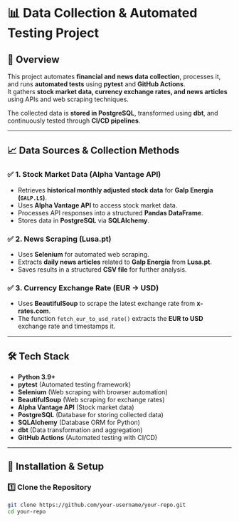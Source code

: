 # 📊 Data Collection & Automated Testing Project  

## 📖 Overview  
This project automates **financial and news data collection**, processes it, and runs **automated tests** using **pytest** and **GitHub Actions**.  
It gathers **stock market data, currency exchange rates, and news articles** using APIs and web scraping techniques.  

The collected data is **stored in PostgreSQL**, transformed using **dbt**, and continuously tested through **CI/CD pipelines**.  

---

## 📈 Data Sources & Collection Methods  

### ✅ 1. Stock Market Data (Alpha Vantage API)  
- Retrieves **historical monthly adjusted stock data** for **Galp Energia (`GALP.LS`)**.  
- Uses **Alpha Vantage API** to access stock market data.  
- Processes API responses into a structured **Pandas DataFrame**.  
- Stores data in **PostgreSQL** via **SQLAlchemy**.  

### ✅ 2. News Scraping (Lusa.pt)  
- Uses **Selenium** for automated web scraping.  
- Extracts **daily news articles** related to **Galp Energia** from **Lusa.pt**.  
- Saves results in a structured **CSV file** for further analysis.  

### ✅ 3. Currency Exchange Rate (EUR → USD)  
- Uses **BeautifulSoup** to scrape the latest exchange rate from **x-rates.com**.  
- The function `fetch_eur_to_usd_rate()` extracts the **EUR to USD** exchange rate and timestamps it.  

---

## 🛠️ Tech Stack  
- **Python 3.9+**  
- **pytest** (Automated testing framework)  
- **Selenium** (Web scraping with browser automation)  
- **BeautifulSoup** (Web scraping for exchange rates)  
- **Alpha Vantage API** (Stock market data)  
- **PostgreSQL** (Database for storing collected data)  
- **SQLAlchemy** (Database ORM for Python)  
- **dbt** (Data transformation and aggregation)  
- **GitHub Actions** (Automated testing with CI/CD)  

---

## 🔧 Installation & Setup  

### 1️⃣ Clone the Repository  
```sh
git clone https://github.com/your-username/your-repo.git
cd your-repo
